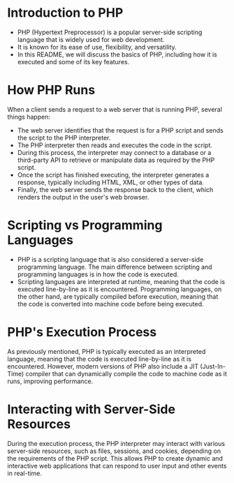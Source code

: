# Introduction to PHP
- PHP (Hypertext Preprocessor) is a popular server-side scripting language that is widely used for web development.
- It is known for its ease of use, flexibility, and versatility.
- In this README, we will discuss the basics of PHP, including how it is executed and some of its key features.

# How PHP Runs
 When a client sends a request to a web server that is running PHP, several things happen:

- The web server identifies that the request is for a PHP script and sends the script to the PHP interpreter.
- The PHP interpreter then reads and executes the code in the script.
- During this process, the interpreter may connect to a database or a third-party API to retrieve or manipulate data as required by the PHP script.
- Once the script has finished executing, the interpreter generates a response, typically including HTML, XML, or other types of data.
- Finally, the web server sends the response back to the client, which renders the output in the user's web browser.

# Scripting vs Programming Languages
- PHP is a scripting language that is also considered a server-side programming language.
The main difference between scripting and programming languages is in how the code is executed.
- Scripting languages are interpreted at runtime, meaning that the code is executed line-by-line as it is encountered.
Programming languages, on the other hand, are typically compiled before execution, meaning that the code is converted into machine code before being executed.

# PHP's Execution Process
As previously mentioned, PHP is typically executed as an interpreted language, meaning that the code is executed line-by-line as it is encountered.
However, modern versions of PHP also include a JIT (Just-In-Time) compiler that can dynamically compile the code to machine code as it runs, improving performance.

# Interacting with Server-Side Resources
During the execution process, the PHP interpreter may interact with various server-side resources, such as files, sessions, and cookies, depending on the requirements of the PHP script.
This allows PHP to create dynamic and interactive web applications that can respond to user input and other events in real-time.